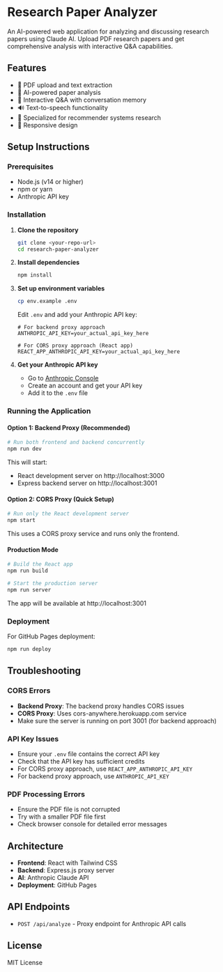 # Research Paper Analyzer

An AI-powered web application for analyzing and discussing research papers using Claude AI. Upload PDF research papers and get comprehensive analysis with interactive Q&A capabilities.

## Features

- 📄 PDF upload and text extraction
- 🧠 AI-powered paper analysis
- 💬 Interactive Q&A with conversation memory
- 🔊 Text-to-speech functionality
- 🎯 Specialized for recommender systems research
- 📱 Responsive design

## Setup Instructions

### Prerequisites

- Node.js (v14 or higher)
- npm or yarn
- Anthropic API key

### Installation

1. **Clone the repository**
   ```bash
   git clone <your-repo-url>
   cd research-paper-analyzer
   ```

2. **Install dependencies**
   ```bash
   npm install
   ```

3. **Set up environment variables**
   ```bash
   cp env.example .env
   ```
   
   Edit `.env` and add your Anthropic API key:
   ```
   # For backend proxy approach
   ANTHROPIC_API_KEY=your_actual_api_key_here
   
   # For CORS proxy approach (React app)
   REACT_APP_ANTHROPIC_API_KEY=your_actual_api_key_here
   ```

4. **Get your Anthropic API key**
   - Go to [Anthropic Console](https://console.anthropic.com/)
   - Create an account and get your API key
   - Add it to the `.env` file

### Running the Application

#### Option 1: Backend Proxy (Recommended)
```bash
# Run both frontend and backend concurrently
npm run dev
```

This will start:
- React development server on http://localhost:3000
- Express backend server on http://localhost:3001

#### Option 2: CORS Proxy (Quick Setup)
```bash
# Run only the React development server
npm start
```

This uses a CORS proxy service and runs only the frontend.

#### Production Mode
```bash
# Build the React app
npm run build

# Start the production server
npm run server
```

The app will be available at http://localhost:3001

### Deployment

For GitHub Pages deployment:
```bash
npm run deploy
```

## Troubleshooting

### CORS Errors
- **Backend Proxy**: The backend proxy handles CORS issues
- **CORS Proxy**: Uses cors-anywhere.herokuapp.com service
- Make sure the server is running on port 3001 (for backend approach)

### API Key Issues
- Ensure your `.env` file contains the correct API key
- Check that the API key has sufficient credits
- For CORS proxy approach, use `REACT_APP_ANTHROPIC_API_KEY`
- For backend proxy approach, use `ANTHROPIC_API_KEY`

### PDF Processing Errors
- Ensure the PDF file is not corrupted
- Try with a smaller PDF file first
- Check browser console for detailed error messages

## Architecture

- **Frontend**: React with Tailwind CSS
- **Backend**: Express.js proxy server
- **AI**: Anthropic Claude API
- **Deployment**: GitHub Pages

## API Endpoints

- `POST /api/analyze` - Proxy endpoint for Anthropic API calls

## License

MIT License 